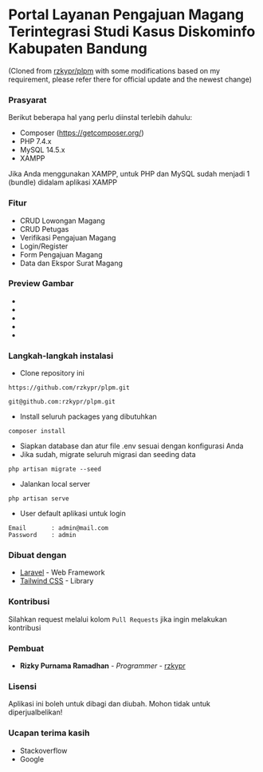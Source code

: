 # Portal Layanan Pengajuan Magang Terintegrasi Studi Kasus Diskominfo Kabupaten Bandung

(Cloned from [rzkypr/plpm](https://github.com/rzkypr/plpm.git) with some modifications based on my requirement, please refer there for official update and the newest change)

### Prasyarat

Berikut beberapa hal yang perlu diinstal terlebih dahulu:

-   Composer (https://getcomposer.org/)
-   PHP 7.4.x
-   MySQL 14.5.x
-   XAMPP

Jika Anda menggunakan XAMPP, untuk PHP dan MySQL sudah menjadi 1 (bundle) didalam aplikasi XAMPP

### Fitur

-   CRUD Lowongan Magang
-   CRUD Petugas
-   Verifikasi Pengajuan Magang
-   Login/Register
-   Form Pengajuan Magang
-   Data dan Ekspor Surat Magang

### Preview Gambar

-
-
-
-
-

### Langkah-langkah instalasi

-   Clone repository ini

```
https://github.com/rzkypr/plpm.git
```

```
git@github.com:rzkypr/plpm.git
```

-   Install seluruh packages yang dibutuhkan

```
composer install
```

-   Siapkan database dan atur file .env sesuai dengan konfigurasi Anda
-   Jika sudah, migrate seluruh migrasi dan seeding data

```
php artisan migrate --seed
```

-   Jalankan local server

```
php artisan serve
```

-   User default aplikasi untuk login

```
Email       : admin@mail.com
Password    : admin
```

### Dibuat dengan

-   [Laravel](https://laravel.com) - Web Framework
-	[Tailwind CSS](https://tailwindcss.com/) - Library

### Kontribusi

Silahkan request melalui kolom `Pull Requests` jika ingin melakukan kontribusi

### Pembuat

-   **Rizky Purnama Ramadhan** - _Programmer_ - [rzkypr](https://github.com/rzkypr)

### Lisensi

Aplikasi ini boleh untuk dibagi dan diubah. Mohon tidak untuk diperjualbelikan!

### Ucapan terima kasih

-   Stackoverflow
-   Google
